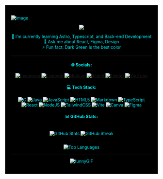 <div style="background: black; padding: 20px; color: #00E4ED">

![image](https://i.imgur.com/wRcruqH.png)

<div align="center">

[![](https://visitcount.itsvg.in/api?id=a-run-kumar-d&icon=2&color=0)](https://visitcount.itsvg.in)

🌱 I’m currently learning Astro, Typescript, and Back-end Development<br>💬 Ask me about React, Figma, Design<br>⚡ Fun fact: Dark Green is the best color
</div>

---

<div align="center">

#### 🌐 Socials:
[![Instagram](https://img.shields.io/badge/Instagram-%23E4405F.svg?logo=Instagram&logoColor=white)](https://instagram.com/a_r_u_n_k_u_m_a_r0) [![LinkedIn](https://img.shields.io/badge/LinkedIn-%230077B5.svg?logo=linkedin&logoColor=white)](https://linkedin.com/in/a-run-kumar-d) [![Medium](https://img.shields.io/badge/Medium-12100E?logo=medium&logoColor=white)](https://medium.com/@@arunkumarpkmn) [![Reddit](https://img.shields.io/badge/Reddit-%23FF4500.svg?logo=Reddit&logoColor=white)](https://reddit.com/user/u/Arunkumar-D) [![Twitter](https://img.shields.io/badge/Twitter-%231DA1F2.svg?logo=Twitter&logoColor=white)](https://twitter.com/@Arunkum54586639) [![YouTube](https://img.shields.io/badge/YouTube-%23FF0000.svg?logo=YouTube&logoColor=white)](https://youtube.com/@@arunkumard8490) 
</div>

<div align="center">

#### 💻 Tech Stack:
![C](https://img.shields.io/badge/c-%2300599C.svg?style=plastic&logo=c&logoColor=white) ![Java](https://img.shields.io/badge/java-%23ED8B00.svg?style=plastic&logo=openjdk&logoColor=white) ![JavaScript](https://img.shields.io/badge/javascript-%23323330.svg?style=plastic&logo=javascript&logoColor=%23F7DF1E) ![HTML5](https://img.shields.io/badge/html5-%23E34F26.svg?style=plastic&logo=html5&logoColor=white) ![Markdown](https://img.shields.io/badge/markdown-%23000000.svg?style=plastic&logo=markdown&logoColor=white) ![TypeScript](https://img.shields.io/badge/typescript-%23007ACC.svg?style=plastic&logo=typescript&logoColor=white) ![React](https://img.shields.io/badge/react-%2320232a.svg?style=plastic&logo=react&logoColor=%2361DAFB) ![NodeJS](https://img.shields.io/badge/node.js-6DA55F?style=plastic&logo=node.js&logoColor=white) ![TailwindCSS](https://img.shields.io/badge/tailwindcss-%2338B2AC.svg?style=plastic&logo=tailwind-css&logoColor=white) ![Vite](https://img.shields.io/badge/vite-%23646CFF.svg?style=plastic&logo=vite&logoColor=white) ![Canva](https://img.shields.io/badge/Canva-%2300C4CC.svg?style=plastic&logo=Canva&logoColor=white) ![Figma](https://img.shields.io/badge/figma-%23F24E1E.svg?style=plastic&logo=figma&logoColor=white)
</div>

<div align="center">
  
#### 📊 GitHub Stats:
</div>
<div align= "center" style="display: flex; flex-direction: row; gap: 2rem; justify-content: center;">

![GitHub Stats](https://github-readme-stats.vercel.app/api?username=a-run-kumar-d&theme=midnight-purple&hide_border=false&include_all_commits=true&count_private=true) ![GitHub Streak](https://github-readme-streak-stats.herokuapp.com/?user=a-run-kumar-d&theme=midnight-purple&hide_border=false)

</div>


<div align="center">

![Top Languages](https://github-readme-stats.vercel.app/api/top-langs/?username=a-run-kumar-d&theme=midnight-purple&hide_border=false&include_all_commits=true&count_private=true&layout=compact)
</div>

---
<div align="center">
  
![funnyGIF](https://media4.giphy.com/media/Dh5q0sShxgp13DwrvG/giphy.gif?cid=ecf05e47xucvsb5puast2gox2d873baa1sjdj56rfu2nlxo7&ep=v1_gifs_search&rid=giphy.gif&ct=g)
</div>
</div>
